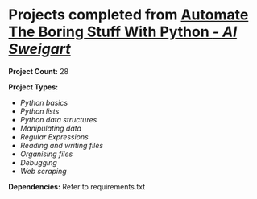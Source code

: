 # Projects completed from [Automate The Boring Stuff With Python *- Al Sweigart*](https://automatetheboringstuff.com/)

**Project Count:**
28

**Project Types:**
* *Python basics*
* *Python lists*
* *Python data structures*
* *Manipulating data*
* *Regular Expressions*
* *Reading and writing files*
* *Organising files*
* *Debugging*
* *Web scraping*

**Dependencies:**
Refer to requirements.txt